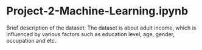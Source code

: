 # Project-2-Machine-Learning.ipynb
Brief description of the dataset:  The dataset is about adult income, which is influenced by various factors such as education level, age, gender, occupation and etc.
